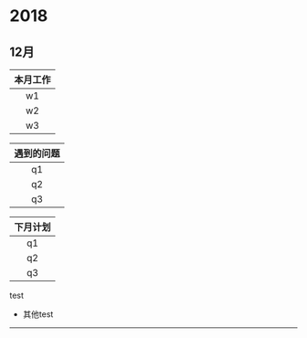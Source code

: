 # 2018
## 12月
| 本月工作 | 
| :-: | 
| w1   |  
| w2   | 
| w3   |  

| 遇到的问题 | 
| :-: | 
| q1   |  
| q2   | 
| q3   |  

| 下月计划 | 
| :-: | 
| q1   |  
| q2   | 
| q3   |  

test

* 其他test
-------------------------------------------------------------
